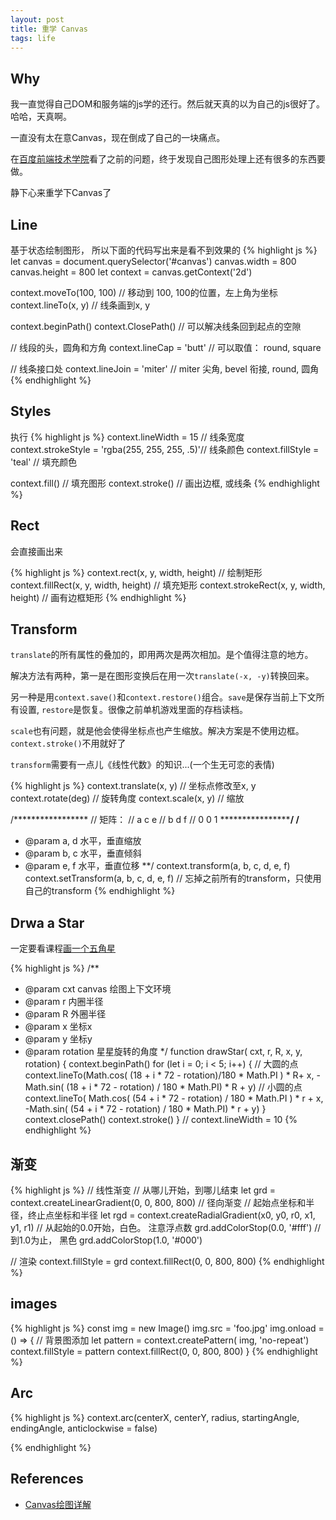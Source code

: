 ```yaml
---
layout: post
title: 重学 Canvas
tags: life
---
```


## Why

我一直觉得自己DOM和服务端的js学的还行。然后就天真的以为自己的js很好了。哈哈，天真啊。

一直没有太在意Canvas，现在倒成了自己的一块痛点。

在[百度前端技术学院](http://ife.baidu.com)看了之前的问题，终于发现自己图形处理上还有很多的东西要做。

静下心来重学下Canvas了

## Line

基于状态绘制图形， 所以下面的代码写出来是看不到效果的
{% highlight js %}
let canvas = document.querySelector('#canvas')
canvas.width = 800
canvas.height = 800
let context = canvas.getContext('2d')

context.moveTo(100, 100) // 移动到 100, 100的位置，左上角为坐标
context.lineTo(x, y) // 线条画到x, y

context.beginPath()
context.ClosePath() // 可以解决线条回到起点的空隙

// 线段的头，圆角和方角
context.lineCap = 'butt' // 可以取值： round, square

// 线条接口处
context.lineJoin = 'miter' // miter 尖角, bevel 衔接, round, 圆角
{% endhighlight %}

## Styles

执行
{% highlight js %}
context.lineWidth = 15 // 线条宽度
context.strokeStyle = 'rgba(255, 255, 255, .5)'// 线条颜色
context.fillStyle = 'teal' // 填充颜色

context.fill() // 填充图形
context.stroke() // 画出边框, 或线条
{% endhighlight %}

## Rect

会直接画出来

{% highlight js %}
context.rect(x, y, width, height) // 绘制矩形
context.fillRect(x, y, width, height) // 填充矩形
context.strokeRect(x, y, width, height) // 画有边框矩形
{% endhighlight %}

## Transform

`translate`的所有属性的叠加的，即用两次是两次相加。是个值得注意的地方。

解决方法有两种，第一是在图形变换后在用一次`translate(-x, -y)`转换回来。

另一种是用`context.save()`和`context.restore()`组合。`save`是保存当前上下文所有设置, `restore`是恢复。很像之前单机游戏里面的存档读档。

`scale`也有问题，就是他会使得坐标点也产生缩放。解决方案是不使用边框。`context.stroke()`不用就好了

`transform`需要有一点儿《线性代数》的知识...(一个生无可恋的表情)

{% highlight js %}
context.translate(x, y) // 坐标点修改至x, y
context.rotate(deg) // 旋转角度
context.scale(x, y) // 缩放

/*****************
// 矩阵：
// a   c   e
// b   d   f
// 0   0   1
******************/
/**
 * @param a, d 水平，垂直缩放
 * @param b, c 水平，垂直倾斜
 * @param e, f 水平，垂直位移
 **/
context.transform(a, b, c, d, e, f)
context.setTransform(a, b, c, d, e, f) // 忘掉之前所有的transform，只使用自己的transform
{% endhighlight %}

## Drwa a Star

一定要看课程[画一个五角星](http://www.imooc.com/video/3488)

{% highlight js %}
/**
 * @param cxt canvas 绘图上下文环境
 * @param r 内圈半径
 * @param R 外圈半径
 * @param x 坐标x
 * @param y 坐标y
 * @param rotation 星星旋转的角度
 */
function drawStar( cxt, r, R, x, y, rotation) {
    context.beginPath()
    for (let i = 0; i < 5; i++) {
        // 大圆的点
        context.lineTo(Math.cos( (18 + i * 72 - rotation)/180 * Math.PI ) * R+ x,
            -Math.sin( (18 + i * 72 - rotation) / 180 * Math.PI) * R + y)
        // 小圆的点
        context.lineTo( Math.cos( (54 + i * 72 - rotation) / 180 * Math.PI ) * r + x,
            -Math.sin( (54 + i * 72 - rotation) / 180 * Math.PI) * r + y)
    }
    context.closePath()
    context.stroke()
}
// context.lineWidth = 10
{% endhighlight %}

## 渐变

{% highlight js %}
// 线性渐变
// 从哪儿开始，到哪儿结束
let grd = context.createLinearGradient(0, 0, 800, 800)
// 径向渐变
// 起始点坐标和半径，终止点坐标和半径
let rgd = context.createRadialGradient(x0, y0, r0, x1, y1, r1)
// 从起始的0.0开始，白色。 注意浮点数
grd.addColorStop(0.0, '#fff')
// 到1.0为止， 黑色
grd.addColorStop(1.0, '#000')

// 渲染
context.fillStyle = grd
context.fillRect(0, 0, 800, 800)
{% endhighlight %}

## images

{% highlight js %}
const img = new Image()
img.src = 'foo.jpg'
img.onload = () => {
    // 背景图添加
    let pattern = context.createPattern( img, 'no-repeat')
    context.fillStyle = pattern
    context.fillRect(0, 0, 800, 800)
}
{% endhighlight %}

## Arc


{% highlight js %}
context.arc(centerX, centerY, radius, startingAngle, endingAngle, anticlockwise = false)

{% endhighlight %}


## References

* [Canvas绘图详解](http://www.imooc.com/learn/185)
